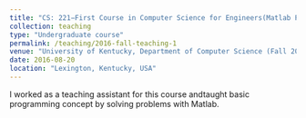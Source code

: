 ```yaml
---
title: "CS: 221−First Course in Computer Science for Engineers(Matlab Programming)"
collection: teaching
type: "Undergraduate course"
permalink: /teaching/2016-fall-teaching-1
venue: "University of Kentucky, Department of Computer Science (Fall 2016 & Spring 2017)"
date: 2016-08-20
location: "Lexington, Kentucky, USA"
---
```


I  worked  as  a  teaching  assistant  for  this  course  andtaught basic programming concept by solving problems with Matlab.

